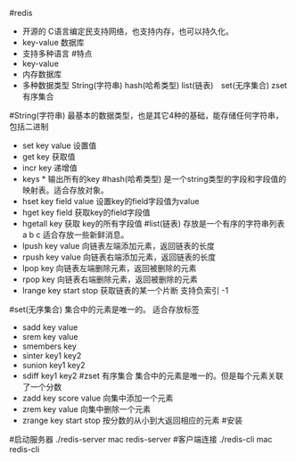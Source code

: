 #redis
- 开源的 C语言编定民支持网络，也支持内存，也可以持久化。
- key-value 数据库
- 支持多种语言
#特点
- key-value
- 内存数据库
- 多种数据类型 String(字符串) hash(哈希类型) list(链表)　set(无序集合) zset 有序集合

#String(字符串)
最基本的数据类型，也是其它4种的基础，能存储任何字符串，包括二进制
- set key value 设置值
- get key 获取值
- incr key 递增值
- keys * 输出所有的key
#hash(哈希类型)
是一个string类型的字段和字段值的映射表。适合存放对象。
- hset key field value 设置key的field字段值为value
- hget key field 获取key的field字段值
- hgetall key  获取 key的所有字段值
#list(链表)
存放是一个有序的字符串列表 a b c
适合存放一些新鲜消息。
- lpush key value 向链表左端添加元素，返回链表的长度
- rpush key value 向链表右端添加元素，返回链表的长度
- lpop key 向链表左端删除元素，返回被删除的元素
- rpop key 向链表右端删除元素，返回被删除的元素
- lrange key start stop 获取链表的某一个片断
支持负索引 -1

#set(无序集合)
集合中的元素是唯一的。
适合存放标签
- sadd key value
- srem key value
- smembers key
- sinter key1 key2
- sunion key1 key2
- sdiff key1 key2
#zset 有序集合
集合中的元素是唯一的。但是每个元素关联了一个分数
- zadd key score value 向集中添加一个元素
- zrem key value 向集中删除一个元素
- zrange key start stop 按分数的从小到大返回相应的元素
#安装

#启动服务器
./redis-server mac
redis-server
#客户端连接
./redis-cli mac
redis-cli


